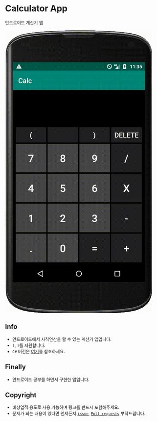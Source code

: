 # Calculator App

안드로이드 계산기 앱

![cover](./assets/video.gif)

## Info

- 안드로이드에서 사칙연산을 할 수 있는 계산기 앱입니다.
- `(`, `)`를 지원합니다.
- `C#` 버전은 [여기](https://github.com/Sotaneum/Eesy-Cel)를 참조하세요.
  
## Finally

- 안드로이드 공부를 하면서 구현한 앱입니다.

## Copyright

- 비상업적 용도로 사용 가능하며 링크를 반드시 포함해주세요.
- 문제가 되는 내용이 있다면 언제든지 [`issue`](https://github.com/Sotaneum/Calculator-App/issues/new), [`Pull requests`](https://github.com/Sotaneum/Calculator-App/compare) 부탁드립니다.
